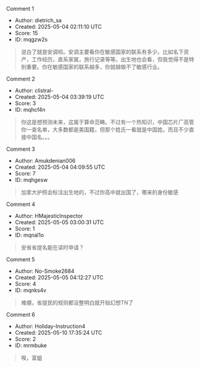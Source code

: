 Comment 1

- Author: dietrich_sa
- Created: 2025-05-04 02:11:10 UTC
- Score: 15
- ID: mqgzw2s

> 说白了就是安调呗。安调主要看你在敏感国家的联系有多少。比如名下资产，工作经历，直系家属，旅行记录等等。出生地也会看，但我觉得不是特别重要。你在敏感国家的联系越多，你就越做不了敏感行业。

Comment 2

- Author: clistral-
- Created: 2025-05-04 03:39:19 UTC
- Score: 3
- ID: mqhcf4n

> 你这是想预测未来，这属于算命范畴。不过有一个热知识，中国芯片厂高管你一查名单，大多数都是美国籍，但那个姓氏一看就是中国姓。而且不少直接中国名。。。

Comment 3

- Author: Amukdenian006
- Created: 2025-05-04 04:09:55 UTC
- Score: 7
- ID: mqhgesw

> 加拿大护照会标注出生地的，不过你高中就出国了，哪来的身份敏感

Comment 4

- Author: HMajesticInspector
- Created: 2025-05-05 03:00:31 UTC
- Score: 1
- ID: mqnal1o

> 安省省提名能在读时申请？

Comment 5

- Author: No-Smoke2684
- Created: 2025-05-05 04:12:27 UTC
- Score: 4
- ID: mqnks4v

> 难绷，省提民的规则都没整明白就开始幻想TN了

Comment 6

- Author: Holiday-Instruction4
- Created: 2025-05-10 17:35:24 UTC
- Score: 2
- ID: mrmbuke

> 唉，富蛆

